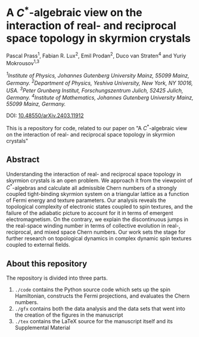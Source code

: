 # A $C^\ast$-algebraic view on the interaction of real- and reciprocal space topology in skyrmion crystals

Pascal Prass<sup>1</sup>, Fabian R. Lux<sup>2</sup>, Emil Prodan<sup>2</sup>, Duco van Straten<sup>4</sup> and Yuriy Mokrousov<sup>1,3</sup>

*<sup>1</sup>Institute of Physics, Johannes Gutenberg University Mainz, 55099 Mainz, Germany.*
*<sup>2</sup>Department of Physics, Yeshiva University, New York, NY 10016, USA.*
*<sup>3</sup>Peter Grunberg Institut, Forschungszentrum Julich, 52425 Julich, Germany.*
*<sup>4</sup>Institute of Mathematics, Johannes Gutenberg University Mainz, 55099 Mainz, Germany.*

DOI: [10.48550/arXiv.2403.11912](https://doi.org/10.48550/arXiv.2403.11912)

This is a repository for code, related to our paper on "A $C^\ast$-algebraic view on the interaction of real- and reciprocal space topology in skyrmion crystals"

## Abstract

Understanding the interaction of real- and reciprocal space topology in skyrmion crystals is an open problem.
We approach it from the viewpoint of $C^\ast$-algebras and calculate all admissible Chern numbers of a strongly coupled tight-binding skyrmion system on a triangular lattice as a function of Fermi energy and texture parameters. Our analysis reveals the topological complexity of electronic states coupled to spin textures, and the failure of the adiabatic picture to account for it in terms of emergent electromagnetism. On the contrary, we explain the discontinuous jumps in the real-space winding number in terms of collective evolution in real-, reciprocal, and mixed space Chern numbers. Our work sets the stage for further research on topological dynamics in complex dynamic spin textures coupled to external fields.

## About this repository

The repository is divided into three parts. 

1. `./code` contains the Python source code which sets up the spin Hamiltonian, constructs the Fermi projections, and evaluates the Chern numbers.
2. `./gfx` contains both the data analysis and the data sets that went into the creation of the figures in the manuscript
3. `./tex` contains the LaTeX source for the manuscript itself and its Supplemental Material
